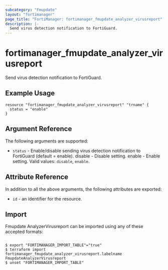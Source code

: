 ```yaml
---
subcategory: "Fmupdate"
layout: "fortimanager"
page_title: "FortiManager: fortimanager_fmupdate_analyzer_virusreport"
description: |-
  Send virus detection notification to FortiGuard.
---
```


# fortimanager_fmupdate_analyzer_virusreport
Send virus detection notification to FortiGuard.

## Example Usage

```hcl
resource "fortimanager_fmupdate_analyzer_virusreport" "trname" {
  status = "enable"
}
```

## Argument Reference


The following arguments are supported:


* `status` - Enable/disable sending virus detection notification to FortiGuard (default = enable). disable - Disable setting. enable - Enable setting. Valid values: `disable`, `enable`.



## Attribute Reference

In addition to all the above arguments, the following attributes are exported:
* `id` - an identifier for the resource.

## Import

Fmupdate AnalyzerVirusreport can be imported using any of these accepted formats:
```

$ export "FORTIMANAGER_IMPORT_TABLE"="true"
$ terraform import fortimanager_fmupdate_analyzer_virusreport.labelname FmupdateAnalyzerVirusreport
$ unset "FORTIMANAGER_IMPORT_TABLE"
```

